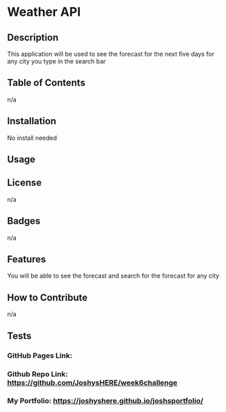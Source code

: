 # Weather API

## Description
This application will be used to see the forecast for the next five days for any city you type in the search bar 
## Table of Contents 
n/a
## Installation
No install needed
## Usage

## License
n/a
## Badges
n/a
## Features
You will be able to see the forecast and search for the forecast for any city
## How to Contribute
n/a
## Tests
### GitHub Pages Link:  

### Github Repo Link:  https://github.com/JoshysHERE/week6challenge

### My Portfolio: https://joshyshere.github.io/joshsportfolio/